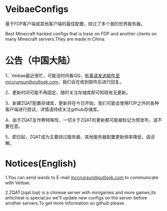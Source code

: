 # VeibaeConfigs
基于FDP客户端或其他客户端的最佳配置，绕过了多个我的世界服务器。

Best Minecraft hacked configs that is base on FDP and another clients on many Minecraft servers.They are made in China.

# 公告（中国大陆）

1、Veibae最近很忙，可能没时间看QQ，有事请发送邮件至mccrunsun@outlook.com，我们会在收到邮件后进行回复。

2、更新时间可能不再固定，随时关注存储库即可知晓有无更新。

3、新建ZQAT配置存储库，更新将在今日开始，我们可能会使用FDP之外的各种客户端进行尝试，详情请持续关注github存储库。

4、由于ZQAT反作弊特殊性，一切关于ZQAT的更新都可能被标记为预发布，请不要在意。

5、即日起，ZQAT成为主要绕过服务器，其他服务器配置更新频率降低，请谅解。

# Notices(English)

1.You can send wards to E-mail mccrunsun@outlook.com to communicate with Veibae.

2.ZQAT(zqat.top) is a chinese server with minigames and more games,its anticheat is special,so we'll update new configs on the server before another servers.To get more information on github please.
